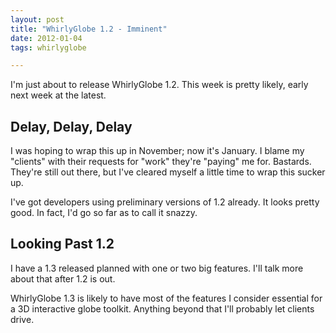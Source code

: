 ```yaml
--- 
layout: post
title: "WhirlyGlobe 1.2 - Imminent"
date: 2012-01-04
tags: whirlyglobe

--- 
```


I'm just about to release WhirlyGlobe 1.2. This week is pretty likely, early next week at the latest.

## Delay, Delay, Delay

I was hoping to wrap this up in November; now it's January. I blame my "clients" with their requests for "work" they're "paying" me for. Bastards. They're still out there, but I've cleared myself a little time to wrap this sucker up.

I've got developers using preliminary versions of 1.2 already. It looks pretty good. In fact, I'd go so far as to call it snazzy.

## Looking Past 1.2

I have a 1.3 released planned with one or two big features. I'll talk more about that after 1.2 is out.

WhirlyGlobe 1.3 is likely to have most of the features I consider essential for a 3D interactive globe toolkit. Anything beyond that I'll probably let clients drive.